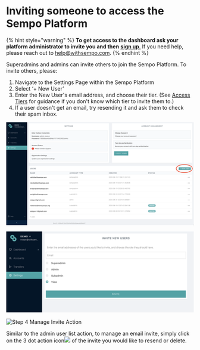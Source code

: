 # Inviting someone to access the Sempo Platform

{% hint style="warning" %}
**To get access to the dashboard ask your platform administrator to invite you and then** [**sign up**.](how-to-log-in.md) If you need help, please reach out to [help@withsempo.com](mailto:help@withsempo.com).
{% endhint %}

Superadmins and admins can invite others to join the Sempo Platform. To invite others, please:

1. Navigate to the Settings Page within the Sempo Platform
2. Select ‘+ New User’
3. Enter the New User's email address, and choose their tier. \(See [Access Tiers](access-tiers.md) for guidance if you don't know which tier to invite them to.\)
4. If a user doesn't get an email, try resending it and ask them to check their spam inbox.

![Step 1 &amp; 2 Settings Page/Invite User](../../.gitbook/assets/screen-shot-2020-09-10-at-1.46.33-pm.png)

![Step 3 Invite User Screen](../../.gitbook/assets/screen-shot-2020-09-10-at-1.45.47-pm.png)

![Step 4 Manage Invite Action](https://lh4.googleusercontent.com/QlFbneza6eEHw-MB3NF62AlOKH6EcdpxdkZHjvbPfl-1GbGm8aUaov3fTx--RLaNQ2AW4OwUUwZOEXVyEpxwAAKRL96ol6zvnkZW2eYj6Ds0SGImBBqBNMkL_kY9z6-RKCKiaOY)

Similar to the admin user list action, to manage an email invite, simply click on the 3 dot action icon![](https://lh4.googleusercontent.com/ii1F9h9-VKnlpA-g9PAA5_XtzFT9Tu-AKJjAvWun-ccrG6KS68PFzrhhL11UemVz4FcU6bMKT6w7NyqWJFSnioSqM8PfKrPz8C_WxDzGUpQwX8mr0HREiYhYJ0oLPicqO27BCvM)  of the invite you would like to resend or delete.

